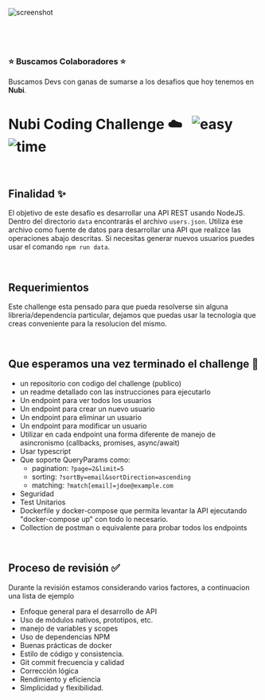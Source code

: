 ![screenshot](https://puu.sh/HyrmV/95c458d9d9.png)

#
&nbsp;
### ⭐️  Buscamos Colaboradores️ ⭐️ 
Buscamos Devs con ganas de sumarse a los desafios que hoy tenemos en **Nubi**.

# Nubi Coding Challenge ☁️ &nbsp; ![easy](https://img.shields.io/badge/-medium-orangnge) ![time](https://img.shields.io/badge/%E2%8F%B0-60m-blue) 

&nbsp;
## Finalidad ✨

El objetivo de este desafío es desarrollar una API REST usando NodeJS. Dentro del directorio `data` encontrarás el archivo `users.json`. Utiliza ese archivo como fuente de datos para desarrollar una API que realizce las operaciones abajo descritas.
Si necesitas generar nuevos usuarios puedes usar el comando `npm run data`.

&nbsp;
## Requerimientos
Este challenge esta pensado para que pueda resolverse sin alguna libreria/dependencia particular, dejamos que puedas usar la tecnologia que creas conveniente para la resolucion del mismo.


&nbsp;
## Que esperamos una vez terminado el challenge 🏁
- un repositorio con codigo del challenge (publico)
- un readme detallado con las instrucciones para ejecutarlo
- Un endpoint para ver todos los usuarios
- Un endpoint para crear un nuevo usuario
- Un endpoint para eliminar un usuario
- Un endpoint para modificar un usuario
- Utilizar en cada endpoint una forma diferente de manejo de asincronismo (callbacks, promises, async/await)
- Usar typescript
- Que soporte QueryParams como:
  - pagination: `?page=2&limit=5`
  - sorting: `?sortBy=email&sortDirection=ascending`
  - matching: `?match[email]=jdoe@example.com`
- Seguridad
- Test Unitarios
- Dockerfile y docker-compose que permita levantar la API ejecutando "docker-compose up" con todo lo necesario.
- Collection de postman o equivalente para probar todos los endpoints



&nbsp;
## Proceso de revisión ✅

Durante la revisión estamos considerando varios factores, a continuacion una lista de ejemplo
- Enfoque general para el desarrollo de API
- Uso de módulos nativos, prototipos, etc.
- manejo de variables y scopes
- Uso de dependencias NPM
- Buenas prácticas de docker
- Estilo de código y consistencia.
- Git commit frecuencia y calidad
- Corrección lógica
- Rendimiento y eficiencia
- Simplicidad y flexibilidad.
